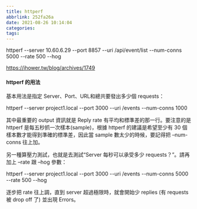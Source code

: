 ```yaml
---
title: httperf
abbrlink: 252fa26a
date: 2021-08-26 10:14:04
categories:
tags:
---
```

httperf --server 10.60.6.29 --port 8857 --uri /api/event/list --num-conns 5000 --rate 500 --hog

https://ihower.tw/blog/archives/1749

#### httperf 的用法
基本用法是指定 Server、Port、URL和總共要發出多少個 requests：

httperf --server project1.local --port 3000 --uri /events --num-conns 1000

其中最重要的 output 資訊就是 Reply rate 有平均和標準差的那一行。要注意的是 httperf 是每五秒抓一次樣本(sample)，根據 httperf 的建議是希望至少有 30 個樣本數才能得到準確的標準差，因此當 sample 數太少的時候，要記得把 –num-conns 往上加。

另一種算壓力測試，也就是去測試“Server 每秒可以承受多少 requests？”。請再加上 –rate 跟 –hog 參數：

httperf --server project1.local --port 3000 --uri /events --num-conns 5000 --rate 500 --hog

逐步把 rate 往上調，直到 server 超過極限時，就會開始少 replies (有 requests 被 drop off 了) 並出現 Errors。
